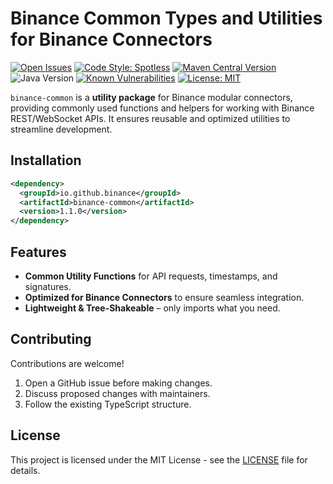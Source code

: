 # Binance Common Types and Utilities for Binance Connectors

[![Open Issues](https://img.shields.io/github/issues/binance/binance-connector-java)](https://github.com/binance/binance-connector-java/issues)
[![Code Style: Spotless](https://img.shields.io/badge/code%20style-spotless-ff69b4)](https://github.com/diffplug/spotless)
[![Maven Central Version](https://img.shields.io/maven-central/v/io.github.binance/binance-common)](https://central.sonatype.com/artifact/io.github.binance/binance-common)
![Java Version](https://img.shields.io/badge/Java-%3E=11-brightgreen)
[![Known Vulnerabilities](https://snyk.io/test/github/binance/binance-connector-java/badge.svg)](https://snyk.io/test/github/binance/binance-connector-java)
[![License: MIT](https://img.shields.io/badge/License-MIT-yellow.svg)](https://opensource.org/licenses/MIT)

`binance-common` is a **utility package** for Binance modular connectors, providing commonly used functions and helpers for working with Binance REST/WebSocket APIs. It ensures reusable and optimized utilities to streamline development.

## Installation

```xml
<dependency>
  <groupId>io.github.binance</groupId>
  <artifactId>binance-common</artifactId>
  <version>1.1.0</version>
</dependency>
```

## Features

- **Common Utility Functions** for API requests, timestamps, and signatures.
- **Optimized for Binance Connectors** to ensure seamless integration.
- **Lightweight & Tree-Shakeable** – only imports what you need.

## Contributing

Contributions are welcome!

1. Open a GitHub issue before making changes.
2. Discuss proposed changes with maintainers.
3. Follow the existing TypeScript structure.

## License

This project is licensed under the MIT License - see the [LICENSE](../../LICENSE) file for details.